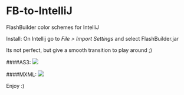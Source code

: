 # FB-to-IntelliJ
FlashBuilder color schemes for IntelliJ

Install: On Intellij go to _File > Import Settings_ and select FlashBuilder.jar

Its not perfect, but give a smooth transition to play around ;)

####AS3:
![](https://github.com/rui-cruz/FB-to-IntelliJ/blob/master/actionscript.png)

####MXML:
![](https://github.com/rui-cruz/FB-to-IntelliJ/blob/master/mxml.png)


Enjoy :)